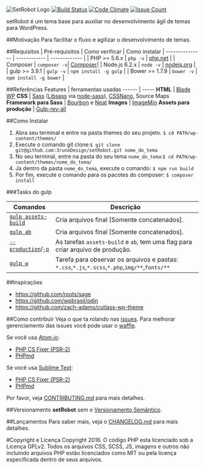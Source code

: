 ![SetRobot Logo](http://agenciaccm.s3-sa-east-1.amazonaws.com/uploads/2016/07/16165134/setrobot_logo.svg "SetRobot")
[![Build Status](https://travis-ci.org/3runoDesign/setRobot.svg?branch=master)](https://travis-ci.org/3runoDesign/setRobot)
[![Code Climate](https://codeclimate.com/github/3runoDesign/setRobot/badges/gpa.svg)](https://codeclimate.com/github/3runoDesign/setRobot)
[![Issue Count](https://codeclimate.com/github/3runoDesign/setRobot/badges/issue_count.svg)](https://codeclimate.com/github/3runoDesign/setRobot)

setRobot é um tema base para auxiliar no desenvolvimento ágil de temas para WordPress.

##Motivação
Para facilitar o fluxo e agilizar o desenvolvimento de temas.

##Requisitos
| Pré-requisitos    | Como verificar | Como instalar
| --------------- | ------------ | ------------- |
| PHP >= 5.6.x    | `php -v`     | [php.net](http://php.net/manual/en/install.php) |
| Composer        | `composer -v`| [Composer](https://getcomposer.org/download/)|
| Node.js 6.2.x  | `node -v`    | [nodejs.org](http://nodejs.org/) |
| gulp >= 3.9.1  | `gulp -v`    | `npm install -g gulp` |
| Bower >= 1.7.9 | `bower -v`   | `npm install -g bower` |

##Referências
 Features    | ferramentas usadas
 ------ | -----
**HTML** | [Blade WP](https://github.com/tormjens/wp-blade)
**CSS** | [Sass](http://sass-lang.com/) ([Libsass](http://sass-lang.com/libsass) via [node-sass](https://github.com/sass/node-sass)), [CSSNano](https://github.com/ben-eb/cssnano), Source Maps
**Framework para Sass** | [Bourbon](Bourbon.io) e [Neat](neat.bourbon.io)
**Images** | [ImageMin](https://www.npmjs.com/package/gulp-imagemin)
**Assets para produção** | [Gulp-rev-all](https://github.com/smysnk/gulp-rev-all)

##Como Instalar
1. Abra seu terminal e entre na pasta themes do seu projeto. `$ cd PATH/wp-content/themes/`
2. Execute o comando git clone:`$ git clone git@github.com:3runoDesign/setRobot.git nome_do_tema`
3. No seu terminal, entre na pasta do seu tema `nome_do_tema`:`$ cd PATH/wp-content/themes/nome_do_tema/`
4. Ja dentro da pasta `nome_do_tema`, execute o comando: `$ npm run build`
5. Por fim, execute o comando para os pacotes do composer: `$ composer install`

###Tasks do gulp

| Comandos    | Descrição |
| ------------- | ------------- |
| [`gulp assets-build`](https://github.com/3runoDesign/setRobot/blob/master/Gulpfile.js#L164) | Cria arquivos final [Somente concatenados]. |
| [`gulp ab`](https://github.com/3runoDesign/setRobot/blob/master/Gulpfile.js#L176) | Cria arquivos final [Somente concatenados]. |
| [`--production`](https://github.com/3runoDesign/setRobot/blob/master/Gulpfile.js#L169)/[`-p`](https://github.com/3runoDesign/setRobot/blob/master/Gulpfile.js#L169) | As tarefas `assets-build` e `ab`, tem uma flag para criar arquivo de produção. |
|  [`gulp w`](https://github.com/3runoDesign/setRobot/blob/master/Gulpfile.js#L149) | Tarefa para observar os arquivos e pastas: `*.css`,`*.js`,`*.scss`,`*.php`,`img/**`,`fonts/**`|

##Inspirações
 - https://github.com/roots/sage
 - https://github.com/wpbrasil/odin
 - https://github.com/zach-adams/cutlass-wp-theme

##Como contribuir
Veja o que ta rolando nas [issues](https://github.com/3runoDesign/setRobot/issues). Para melhorar gerenciamento das issues você pode usar o [waffle](https://waffle.io/3runoDesign/setRobot/join).

Se você usa [Atom.io](https://atom.io/):
- [PHP CS Fixer (PSR-2)](https://atom.io/packages/php-cs-fixer)
- [PHPmd](https://atom.io/packages/linter-phpmd)

Se você usa [Sublime Text](https://www.sublimetext.com/):
- [PHP CS Fixer (PSR-2)](https://github.com/benmatselby/sublime-phpcs)
- [PHPmd](https://github.com/SublimeLinter/SublimeLinter-phpmd)

Por favor, veja [CONTRIBUTING.md](https://github.com/3runoDesign/setRobot/blob/master/CONTRIBUTING.md) para mais detalhes.

##Versionamento
**setRobot** sem o [Versionamento Semântico](http://semver.org/lang/pt-BR/).

##Lançamentos
Para saber mais, veja o [CHANGELOG.md](https://github.com/3runoDesign/setRobot/blob/master/CHANGELOG.md) para mais detalhes.

#Copyright e Licença
Copyright 2016.
O código PHP esta licenciado sob a Licença GPLv2. Todos os arquivos CSS, SCSS, JS, imagens e outros não incluindo arquivos PHP estão licenciados como MIT ou pela licença especificada dentro de seus arquivos.
